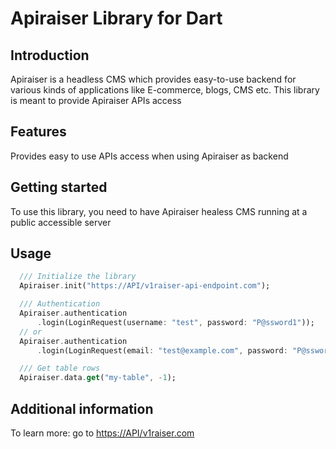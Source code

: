 # Apiraiser Library for Dart

## Introduction

Apiraiser is a headless CMS which provides easy-to-use backend for various kinds of applications like E-commerce, blogs, CMS etc. This library is meant to provide Apiraiser APIs access

## Features

Provides easy to use APIs access when using Apiraiser as backend

## Getting started

To use this library, you need to have Apiraiser healess CMS running at a public accessible server

## Usage

```dart
  /// Initialize the library
  Apiraiser.init("https://API/v1raiser-api-endpoint.com");

  /// Authentication
  Apiraiser.authentication
      .login(LoginRequest(username: "test", password: "P@ssword1"));
  // or
  Apiraiser.authentication
      .login(LoginRequest(email: "test@example.com", password: "P@ssword1"));

  /// Get table rows
  Apiraiser.data.get("my-table", -1);
```

## Additional information

To learn more: go to [https://API/v1raiser.com](https://API/v1raiser.com)
